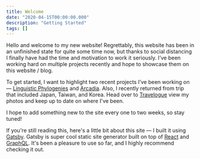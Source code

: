 ```yaml
---
title: Welcome
date: "2020-04-15T00:00:00.000"
description: "Getting Started"
tags: []
---
```


Hello and welcome to my new website! Regrettably, this website has been in an
unfinished state for quite some time now, but thanks to social distancing
I finally have had the time and motivation to work it seriously. I’ve been
working hard on multiple projects recently and hope to showcase them on
this website / blog.

To get started, I want to highlight two recent projects I’ve been
working on — [Linguistic Phylogenies](/posts/linguistic-phylogenies) and
[Arcadia](/posts/arcadia). Also, I recently returned from trip that included
Japan, Taiwan, and Korea. Head over to [Travelogue](/travelogue) view my photos
and keep up to date on where I've been.

I hope to add something new to the site every one to two weeks,
so stay tuned!

If you're still reading this, here's a little bit about this site — I built it
using [Gatsby](https://www.gatsbyjs.org/). Gatsby is super cool static site
generator built on top of [React](https://reactjs.org/) and
[GraphQL](https://graphql.org/). It's been a pleasure to use so far, and I
highly recommend checking it out.
